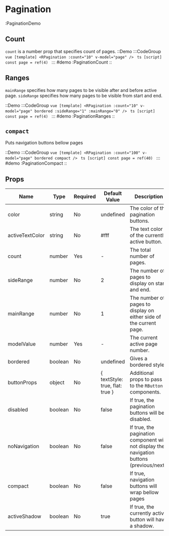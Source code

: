 # Pagination

:PaginationDemo

## Count
`count` is a number prop that specifies count of pages.
::Demo
  :::CodeGroup
    ```vue [template]
    <RPagination :count="10" v-model="page" />
    ```
    ```ts [script]
    const page = ref(4)
    ```
  :::
#demo
  :PaginationCount
::


## Ranges
`mainRange` specifies how many pages to be visible after and before active page. `sideRange` specifies how many pages to be visible from start and end.

::Demo
  :::CodeGroup
    ```vue [template]
    <RPagination :count="10" v-model="page" bordered :sideRange="1" :mainRange="0" />
    ```
    ```ts [script]
    const page = ref(4)
    ```
  :::
#demo
  :PaginationRanges
::


## `compact`
Puts navigation buttons bellow pages

::Demo
  :::CodeGroup
    ```vue [template]
    <RPagination :count="100" v-model="page" bordered compact />
    ```
    ```ts [script]
    const page = ref(40)
    ```
  :::
#demo
  :PaginationCompact
::

## Props
| Name            | Type    | Required | Default Value                   | Description                                                                                |
| --------------- | ------- | -------- | ------------------------------- | ------------------------------------------------------------------------------------------ |
| color           | string  | No       | undefined                       | The color of the pagination buttons.                                                       |
| activeTextColor | string  | No       | #fff                            | The text color of the currently active button.                                             |
| count           | number  | Yes      | -                               | The total number of pages.                                                                 |
| sideRange       | number  | No       | 2                               | The number of pages to display on start and end.                                           |
| mainRange       | number  | No       | 1                               | The number of pages to display on either side of the current page.                         |
| modelValue      | number  | Yes      | -                               | The current active page number.                                                            |
| bordered        | boolean | No       | undefined                       | Gives a bordered style.                                                                    |
| buttonProps     | object  | No       | { textStyle: true, flat: true } | Additional props to pass to the `RButton` components.                                      |
| disabled        | boolean | No       | false                           | If true, the pagination buttons will be disabled.                                          |
| noNavigation    | boolean | No       | false                           | If true, the pagination component will not display the navigation buttons (previous/next). |
| compact         | boolean | No       | false                           | If true, navigation buttons will wrap bellow pages                                         |
| activeShadow    | boolean | No       | true                            | If true, the currently active button will have a shadow.                                   |